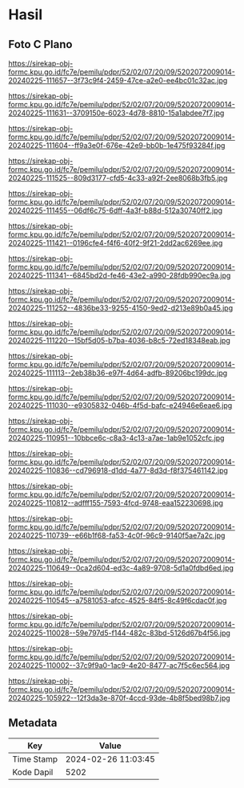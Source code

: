# Hasil

## Foto C Plano

https://sirekap-obj-formc.kpu.go.id/fc7e/pemilu/pdpr/52/02/07/20/09/5202072009014-20240225-111657--3f73c9f4-2459-47ce-a2e0-ee4bc01c32ac.jpg

https://sirekap-obj-formc.kpu.go.id/fc7e/pemilu/pdpr/52/02/07/20/09/5202072009014-20240225-111631--3709150e-6023-4d78-8810-15a1abdee7f7.jpg

https://sirekap-obj-formc.kpu.go.id/fc7e/pemilu/pdpr/52/02/07/20/09/5202072009014-20240225-111604--ff9a3e0f-676e-42e9-bb0b-1e475f93284f.jpg

https://sirekap-obj-formc.kpu.go.id/fc7e/pemilu/pdpr/52/02/07/20/09/5202072009014-20240225-111525--809d3177-cfd5-4c33-a92f-2ee8068b3fb5.jpg

https://sirekap-obj-formc.kpu.go.id/fc7e/pemilu/pdpr/52/02/07/20/09/5202072009014-20240225-111455--06df6c75-6dff-4a3f-b88d-512a30740ff2.jpg

https://sirekap-obj-formc.kpu.go.id/fc7e/pemilu/pdpr/52/02/07/20/09/5202072009014-20240225-111421--0196cfe4-f4f6-40f2-9f21-2dd2ac6269ee.jpg

https://sirekap-obj-formc.kpu.go.id/fc7e/pemilu/pdpr/52/02/07/20/09/5202072009014-20240225-111341--6845bd2d-fe46-43e2-a990-28fdb990ec9a.jpg

https://sirekap-obj-formc.kpu.go.id/fc7e/pemilu/pdpr/52/02/07/20/09/5202072009014-20240225-111252--4836be33-9255-4150-9ed2-d213e89b0a45.jpg

https://sirekap-obj-formc.kpu.go.id/fc7e/pemilu/pdpr/52/02/07/20/09/5202072009014-20240225-111220--15bf5d05-b7ba-4036-b8c5-72ed18348eab.jpg

https://sirekap-obj-formc.kpu.go.id/fc7e/pemilu/pdpr/52/02/07/20/09/5202072009014-20240225-111113--2eb38b36-e97f-4d64-adfb-89206bc199dc.jpg

https://sirekap-obj-formc.kpu.go.id/fc7e/pemilu/pdpr/52/02/07/20/09/5202072009014-20240225-111030--e9305832-046b-4f5d-bafc-e24946e6eae6.jpg

https://sirekap-obj-formc.kpu.go.id/fc7e/pemilu/pdpr/52/02/07/20/09/5202072009014-20240225-110951--10bbce6c-c8a3-4c13-a7ae-1ab9e1052cfc.jpg

https://sirekap-obj-formc.kpu.go.id/fc7e/pemilu/pdpr/52/02/07/20/09/5202072009014-20240225-110836--cd796918-d1dd-4a77-8d3d-f8f375461142.jpg

https://sirekap-obj-formc.kpu.go.id/fc7e/pemilu/pdpr/52/02/07/20/09/5202072009014-20240225-110812--adfff155-7593-4fcd-9748-eaa152230698.jpg

https://sirekap-obj-formc.kpu.go.id/fc7e/pemilu/pdpr/52/02/07/20/09/5202072009014-20240225-110739--e66b1f68-fa53-4c0f-96c9-9140f5ae7a2c.jpg

https://sirekap-obj-formc.kpu.go.id/fc7e/pemilu/pdpr/52/02/07/20/09/5202072009014-20240225-110649--0ca2d604-ed3c-4a89-9708-5d1a0fdbd6ed.jpg

https://sirekap-obj-formc.kpu.go.id/fc7e/pemilu/pdpr/52/02/07/20/09/5202072009014-20240225-110545--a7581053-afcc-4525-84f5-8c49f6cdac0f.jpg

https://sirekap-obj-formc.kpu.go.id/fc7e/pemilu/pdpr/52/02/07/20/09/5202072009014-20240225-110028--59e797d5-f144-482c-83bd-5126d67b4f56.jpg

https://sirekap-obj-formc.kpu.go.id/fc7e/pemilu/pdpr/52/02/07/20/09/5202072009014-20240225-110002--37c9f9a0-1ac9-4e20-8477-ac7f5c6ec564.jpg

https://sirekap-obj-formc.kpu.go.id/fc7e/pemilu/pdpr/52/02/07/20/09/5202072009014-20240225-105922--12f3da3e-870f-4ccd-93de-4b8f5bed98b7.jpg


## Metadata

| Key        | Value               |
| ---------- | ------------------- |
| Time Stamp | 2024-02-26 11:03:45 |
| Kode Dapil | 5202                |



